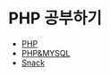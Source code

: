 # PHP 공부하기

- [PHP](https://github.com/mic050r/Study_PHP/tree/master/WEB2-PHP)
- [PHP&MYSQL](https://github.com/mic050r/Study_PHP/tree/master/WEB3-PHP%26MySQL)
- [Snack](https://github.com/mic050r/Study_PHP/tree/master/Snack)

